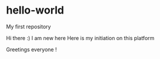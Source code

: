 # hello-world
My first repository

Hi there :)
I am new here
Here is my initiation on this platform

Greetings everyone !
